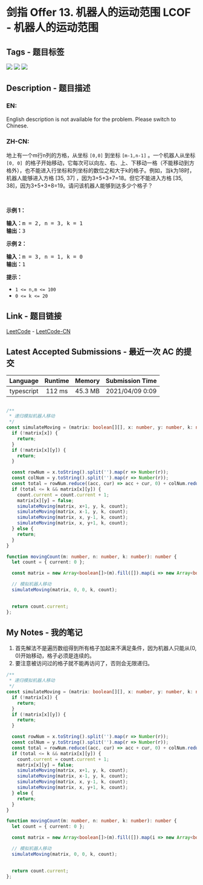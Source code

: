 
# 剑指 Offer 13. 机器人的运动范围  LCOF - 机器人的运动范围

## Tags - 题目标签

 <img src="https://img.shields.io/badge/Depth First Search-深度优先搜索-blue.svg">   <img src="https://img.shields.io/badge/Breadth First Search-广度优先搜索-blue.svg">   <img src="https://img.shields.io/badge/Dynamic Programming-动态规划-blue.svg">  


## Description - 题目描述

### EN:
English description is not available for the problem. Please switch to Chinese.

### ZH-CN:
<p>地上有一个m行n列的方格，从坐标 <code>[0,0]</code> 到坐标 <code>[m-1,n-1]</code> 。一个机器人从坐标 <code>[0, 0] </code>的格子开始移动，它每次可以向左、右、上、下移动一格（不能移动到方格外），也不能进入行坐标和列坐标的数位之和大于k的格子。例如，当k为18时，机器人能够进入方格 [35, 37] ，因为3+5+3+7=18。但它不能进入方格 [35, 38]，因为3+5+3+8=19。请问该机器人能够到达多少个格子？</p>

<p>&nbsp;</p>

<p><strong>示例 1：</strong></p>

<pre><strong>输入：</strong>m = 2, n = 3, k = 1
<strong>输出：</strong>3
</pre>

<p><strong>示例 2：</strong></p>

<pre><strong>输入：</strong>m = 3, n = 1, k = 0
<strong>输出：</strong>1
</pre>

<p><strong>提示：</strong></p>

<ul>
	<li><code>1 &lt;= n,m &lt;= 100</code></li>
	<li><code>0 &lt;= k&nbsp;&lt;= 20</code></li>
</ul>



## Link - 题目链接

[LeetCode](https://leetcode.com/problems/ji-qi-ren-de-yun-dong-fan-wei-lcof/description/)  -  [LeetCode-CN](https://leetcode.cn/problems/ji-qi-ren-de-yun-dong-fan-wei-lcof/description/)
## Latest Accepted Submissions - 最近一次 AC 的提交


| Language | Runtime | Memory | Submission Time |
|:---:|:---:|:---:|:---:|
| typescript  | 112 ms | 45.3 MB | 2021/04/09 0:09 |

```typescript

/**
 * 递归模拟机器人移动
 */
const simulateMoving = (matrix: boolean[][], x: number, y: number, k: number, count: { current: number }): void => {
  if (!matrix[x]) {
    return;
  }
  if (!matrix[x][y]) {
    return;
  }

  const rowNum = x.toString().split('').map(r => Number(r));
  const colNum = y.toString().split('').map(r => Number(r));
  const total = rowNum.reduce((acc, cur) => acc + cur, 0) + colNum.reduce((acc, cur) => acc + cur, 0);
  if (total <= k && matrix[x][y]) {
    count.current = count.current + 1;
    matrix[x][y] = false;
    simulateMoving(matrix, x+1, y, k, count);
    simulateMoving(matrix, x-1, y, k, count);
    simulateMoving(matrix, x, y-1, k, count);
    simulateMoving(matrix, x, y+1, k, count);
  } else {
    return;
  }
}

function movingCount(m: number, n: number, k: number): number {
  let count = { current: 0 };

  const matrix = new Array<boolean[]>(m).fill([]).map(i => new Array<boolean>(n).fill(true));

  // 模拟机器人移动
  simulateMoving(matrix, 0, 0, k, count);

  
  return count.current;
};

```
## My Notes - 我的笔记


1. 首先解法不是遍历数组得到所有格子加起来不满足条件，因为机器人只能从(0, 0)开始移动，格子必须是连续的。
2. 要注意被访问过的格子就不能再访问了，否则会无限递归。
```typescript
/**
 * 递归模拟机器人移动
 */
const simulateMoving = (matrix: boolean[][], x: number, y: number, k: number, count: { current: number }): void => {
  if (!matrix[x]) {
    return;
  }
  if (!matrix[x][y]) {
    return;
  }

  const rowNum = x.toString().split('').map(r => Number(r));
  const colNum = y.toString().split('').map(r => Number(r));
  const total = rowNum.reduce((acc, cur) => acc + cur, 0) + colNum.reduce((acc, cur) => acc + cur, 0);
  if (total <= k && matrix[x][y]) {
    count.current = count.current + 1;
    matrix[x][y] = false;
    simulateMoving(matrix, x+1, y, k, count);
    simulateMoving(matrix, x-1, y, k, count);
    simulateMoving(matrix, x, y-1, k, count);
    simulateMoving(matrix, x, y+1, k, count);
  } else {
    return;
  }
}

function movingCount(m: number, n: number, k: number): number {
  let count = { current: 0 };

  const matrix = new Array<boolean[]>(m).fill([]).map(i => new Array<boolean>(n).fill(true));

  // 模拟机器人移动
  simulateMoving(matrix, 0, 0, k, count);

  
  return count.current;
};
```

